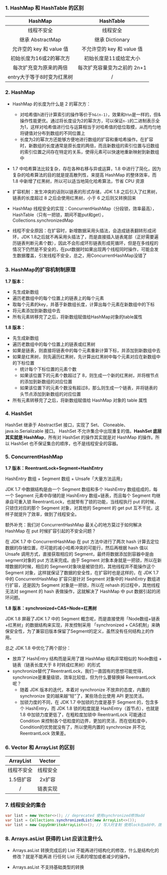 ### 1. HashMap 和 HashTable 的区别

|          HashMap           |          HashTable          |
| :------------------------: | :-------------------------: |
|         线程不安全         |          线程安全           |
|      继承 AbstractMap      |       继承 Dictionary       |
|  允许空的 key 和 value 值  | 不允许空的 key 和 value 值  |
|  初始长度为16或2的幂次方   |   初始⻓度是11或给定大小    |
|   每次扩充变为原来的两倍   | 每次扩充容量变为之前的 2n+1 |
| entry大于等于8时变为红黑树 |              /              |

### 2. HashMap

- HashMap 的长度为什么是 2 的幂次方：
  - 对哈希值h进行计算索引的操作等价于`h&(n-1)`，效果和`h%n`是一样的，但&操作性能更优。通过将长度设为2的幂次方，可以保证`n-1`的二进制表示全为1，这样对哈希值进行位与运算相当于对哈希值的低位取模，从而均匀地将键值对分布到数组的不同位置上
  - 长度为2的幂次方还能够方便地进行数组的扩容和重哈希操作。在扩容时，新数组的长度通常是原长度的两倍，而且新数组的索引位置与旧数组的索引位置之间存在特定的关系，使得元素可以快速地重新映射到新数组中
- 1.7 中哈希算法比较复杂，存在各种右移与异或运算，1.8 中进行了简化，因为复杂的哈希算法的目的就是提高散列性，来提高 HashMap 的整体效率，而 1.8 中新增了红黑树，所以可以适当地简化哈希算法，节省 CPU 资源

- 扩容机制：发生冲突的话则以链表的形式存储，JDK 1.8 之后引入了红黑树，链表的长度超过 8 之后会使用红黑树，小于 6 之后则又转换回来

- HashMap 线程安全的实现：ConcurrentHashMap（分段锁，效率最高），HashTable（只有一把锁，期间不能put和get），Collections.synchronizedMap
- 线程不安全原因：在扩容时，新增数据采用头插法，会造成链表翻转形成闭环，JDK 1.8之后就不再采用头插法了，而是直接插入链表尾部（正好需要遍历链表判断元素个数），因此不会形成环形链表形成死循环，但是在多线程的情况下仍然是不安全的，在put数据时如果出现两个线程同时操作，可能会发生数据覆盖，引发线程不安全，总之，用ConcurrentHashMap没错了

### 3. HashMap的扩容机制制原理
**1.7 版本：**

- 先生成新数组
- 遍历老数组中的每个位置上的链表上的每个元素
- 取每个元素的key，并基于新数组长度，计算出每个元素在新数组中的下标
- 将元素添加到新数组中去
- 所有元素转移完了之后，将新数组赋值给HashMap对象的table属性

**1.8 版本：**

- 先生成新数组
- 遍历老数组中的每个位置上的链表或红黑树
- 如果是链表，则直接将链表中的每个元素重新计算下标，并添加到新数组中去
- 如果是红黑树，则先遍历红黑树，先计算出红黑树中每个元素对应在新数组中的下标位置
  - 统计每个下标位置的元素个数
  - 如果该位置下的元素个数超过了 8，则生成一个新的红黑树，并将根节点的添加到新数组的对应位置
  - 如果该位置下的元素个数没有超过8，那么则生成一个链表，并将链表的头节点添加到新数组的对应位置
- 所有元素转移完了之后，将新数组赋值给 HashMap 对象的 table 属性

### 4. HashSet

HashSet 继承于 AbstractSet 接口，实现了 Set、 Cloneable、 java.io.Serializable 接口。 HashSet 不允许集合中出现重复的值。**HashSet 底层其实就是 HashMap**，所有对 HashSet 的操作其实就是对 HashMap 的操作。所以 HashSet 也不保证集合的顺序，也不是线程安全的容器。 

### 5. ConcurrentHashMap

**1.7 版本：ReentrantLock+Segment+HashEntry**

HashEntry 数组 + Segment 数组 + Unsafe「大量方法运用」

JDK 1.7 中数据结构是由一个 Segment 数组和多个 HashEntry 数组组成的，每一个 Segment 元素中存储的是 HashEntry 数组+链表，而且每个 Segment 均继承自可重入锁 ReentrantLock，也就带有了锁的功能，当线程执行 put 的时候，只锁住对应的那个 Segment 对象，对其他的 Segment 的 get put 互不干扰，这样子就提升了效率，做到了线程安全。

额外补充：我们对 ConcurrentHashMap 最关心的地方莫过于如何解决 HashMap 在 put 时候扩容引起的不安全问题？

在 JDK 1.7 中 ConcurrentHashMap 在 put 方法中进行了两次 hash 计算去定位数据的存储位置，尽可能的减小哈希冲突的可能行，然后再根据 hash 值以 Unsafe 调用方式，直接获取相应的 Segment，最终将数据添加到容器中是由 segment对象的 put 方法来完成。由于 Segment 对象本身就是一把锁，所以在新增数据的时候，相应的 Segment对象块是被锁住的，其他线程并不能操作这个 Segment 对象，这样就保证了数据的安全性，在扩容时也是这样的，在 JDK 1.7 中的 ConcurrentHashMap 扩容只是针对 Segment 对象中的 HashEntry 数组进行扩容，还是因为 Segment 对象是一把锁，所以在 rehash 的过程中，其他线程无法对 segment 的 hash 表做操作，这就解决了 HashMap 中 put 数据引起的闭环问题。

**1.8 版本：synchronized+CAS+Node+红黑树**

JDK 1.8 屏蔽了JDK 1.7 中的 Segment 概念呢，而是直接使用「Node数组+链表+红黑树」的数据结构来实现，并发控制采用 「synchronized + CAS机制」来确保安全性，为了兼容旧版本保留了Segment的定义，虽然没有任何结构上的作用。

总之 JDK 1.8 中优化了两个部分：

- 放弃了 HashEntry 结构而是采用了跟 HashMap 结构非常相似的 Node数组 + 链表（链表长度大于 8 时转成红黑树）的形式
- synchronize替代了ReentrantLock，我们一直固有的思想可能觉得，synchronize是重量级锁，效率比较低，但为什么要替换掉 ReentrantLock 呢？
  - 随着 JDK 版本的迭代，本着对 synchronize 不放弃的态度，内置的 synchronize 变的越来越“轻”了，某些场合比使用 API 更加灵活。
  - 加锁力度的不同，在 JDK 1.7 中加锁的力度是基于 Segment 的，包含多个 HashEntry，而 JDK 1.8 锁的粒度就是 HashEntry（首节点），也就是 1.8 中加锁力度更低了，在粗粒度加锁中 ReentrantLock 可能通过 Condition 来控制各个低粒度的边界，更加的灵活，而在低粒度中，Condition的优势就没有了，所以使用内置的 synchronize 并不比 ReentrantLock 效果差。


### 6. Vector 和 ArrayList 的区别

| ArrayList  |  Vector  |
| :--------: | :------: |
| 线程不安全 | 线程安全 |
| 1.5倍扩容  |  2x扩容  |
|     /      | 链表实现 |

### 7. 线程安全的集合

```java
var list = new Vector<>(); // deprecated 使用synchronized修饰add
var list = Collections.synchronizedList(new ArrayList<>());
var list = new CopyOnWriteArrayList<>(); // 写入时复制 使用lock在add中，效率较高
```

### 8. Arrays.asList 获得的 List 应该注意什么

- Arrays.asList 转换完成后的 List 不能再进⾏结构化的修改，什么是结构化的修改？就是不能再进
  ⾏任何 List 元素的增加或者减少的操作。

- Arrays.asList 不⽀持基础类型的转换